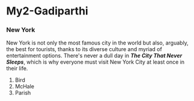 # My2-Gadiparthi
### New York

New York is not only the most famous city in the world but also, arguably, the best for tourists, thanks to its diverse culture and myriad of entertainment options. There's never a dull day in ***The City That Never Sleeps***, which is why everyone must visit New York City at least once in their life.

<ol>
<li>Bird</li>
<li>McHale</li>
<li>Parish</li>
</ol>